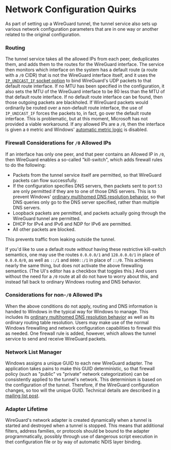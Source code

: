 # Network Configuration Quirks

As part of setting up a WireGuard tunnel, the tunnel service also sets up various network configuration parameters that are in one way or another related to the original configuration.

### Routing

The tunnel service takes all the allowed IPs from each peer, deduplicates them, and adds them to the routes for the WireGuard interface. The service then monitors which interface on the system has a default route (a route with a `/0` CIDR) that is not the WireGuard interface itself, and it uses the  [`IP_UNICAST_IF` socket option](https://docs.microsoft.com/en-us/windows/win32/winsock/ipproto-ip-socket-options) to bind WireGuard's UDP packets to that default route interface. If no MTU has been specified in the configuration, it also sets the MTU of the WireGuard interface to be 80 less than the MTU of that default route interface. If no default route interface can be found, then those outgoing packets are blackholed. If WireGuard packets would ordinarily be routed over a non-default route interface, the use of `IP_UNICAST_IF` forces the packets to, in fact, go over the default route interface. This is problematic, but at this moment, Microsoft has not provided a viable workaround. If any allowed IPs are a `/0`, then the interface is given a `0` metric and Windows' [automatic metric logic](https://docs.microsoft.com/en-us/troubleshoot/windows-server/networking/automatic-metric-for-ipv4-routes) is disabled.

### Firewall Considerations for `/0` Allowed IPs

If an interface has only one peer, and that peer contains an Allowed IP in `/0`, then WireGuard enables a so-called "kill-switch", which adds firewall rules to do the following:

- Packets from the tunnel service itself are permitted, so that WireGuard packets can flow successfully.
- If the configuration specifies DNS servers, then packets sent to port `53` are only permitted if they are to one of those DNS servers. This is to prevent Windows' [ordinary multihomed DNS resolution behavior](https://docs.microsoft.com/en-us/previous-versions/windows/it-pro/windows-server-2008-R2-and-2008/dd197552%28v%3Dws.10%29), so that DNS queries only go to the DNS server specified, rather than multiple DNS servers.
- Loopback packets are permitted, and packets actually going through the WireGuard tunnel are permitted.
- DHCP for IPv4 and IPv6 and NDP for IPv6 are permitted.
- All other packets are blocked.

This prevents traffic from leaking outside the tunnel.

If you'd like to use a default route _without_ having these restrictive kill-switch semantics, one may use the routes `0.0.0.0/1` and `128.0.0.0/1` in place of `0.0.0.0/0`, as well as `::/1` and `8000::/1` in place of `::/0`. This achieves nearly the same thing, but does not activate the above firewalling semantics. (The UI's editor has a checkbox that toggles this.)  And users without the need for a `/0` route at all do not have to worry about this, and instead fall back to ordinary Windows routing and DNS behavior.

### Considerations for non-`/0` Allowed IPs

When the above conditions do not apply, routing and DNS information is handed to Windows in the typical way for Windows to manage. This includes its [ordinary multihomed DNS resolution behavior](https://docs.microsoft.com/en-us/previous-versions/windows/it-pro/windows-server-2008-R2-and-2008/dd197552%28v%3Dws.10%29) as well as its ordinary routing table resolution. Users may make use of the normal Windows firewalling and network configuration capabilities to firewall this as needed. One firewall rule is added, however, which allows the tunnel service to send and receive WireGuard packets.

### Network List Manager

Windows assigns a unique GUID to each new WireGuard adapter. The application takes pains to make this GUID deterministic, so that firewall policy (such as "public" vs "private" network categorization) can be consistently applied to the tunnel's network. This determinism is based on the configuration of the tunnel. Therefore, if the WireGuard configuration changes, so too will the unique GUID. Technical details are described in [a mailing list post](https://lists.zx2c4.com/pipermail/wireguard/2019-June/004259.html).

### Adapter Lifetime

WireGuard's network adapter is created dynamically when a tunnel is started and destroyed when a tunnel is stopped. This means that additional filters, address families, or protocols should be bound to the adapter programmatically, possibly through use of dangerous script execution in thet configuration file or by way of automatic NDIS layer binding.
